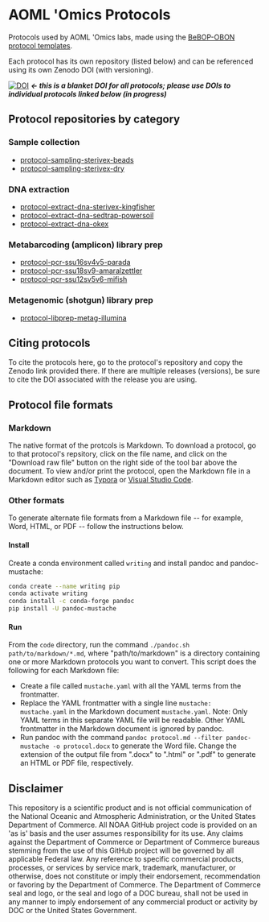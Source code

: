 # AOML 'Omics Protocols

Protocols used by AOML 'Omics labs, made using the [BeBOP-OBON protocol templates](https://github.com/BeBOP-OBON/0_protocol_collection_template).

Each protocol has its own repository (listed below) and can be referenced using its own Zenodo DOI (with versioning).

[![DOI](https://zenodo.org/badge/684207005.svg)](https://doi.org/10.5281/zenodo.14224754) ***<- this is a blanket DOI for all protocols; please use DOIs to individual protocols linked below (in progress)***

## Protocol repositories by category

### Sample collection

* [protocol-sampling-sterivex-beads](https://github.com/aomlomics/protocol-sampling-sterivex-beads)
* [protocol-sampling-sterivex-dry](https://github.com/aomlomics/protocol-sampling-sterivex-dry)

### DNA extraction

* [protocol-extract-dna-sterivex-kingfisher](https://github.com/aomlomics/protocol-extract-dna-sterivex-kingfisher)
* [protocol-extract-dna-sedtrap-powersoil](https://github.com/aomlomics/protocol-extract-dna-sedtrap-powersoil)
* [protocol-extract-dna-okex](https://github.com/aomlomics/protocol-extract-dna-okex)

### Metabarcoding (amplicon) library prep

* [protocol-pcr-ssu16sv4v5-parada](https://github.com/aomlomics/protocol-pcr-ssu16sv4v5-parada)
* [protocol-pcr-ssu18sv9-amaralzettler](https://github.com/aomlomics/protocol-pcr-ssu18sv9-amaralzettler)
* [protocol-pcr-ssu12sv5v6-mifish](https://github.com/aomlomics/protocol-pcr-ssu12sv5v6-mifish)

### Metagenomic (shotgun) library prep

* [protocol-libprep-metag-illumina](https://github.com/aomlomics/protocol-libprep-metag-illumina)

## Citing protocols

To cite the protocols here, go to the protocol's repository and copy the Zenodo link provided there. If there are multiple releases (versions), be sure to cite the DOI associated with the release you are using.

## Protocol file formats

### Markdown

The native format of the protcols is Markdown. To download a protocol, go to that protocol's repsitory, click on the file name, and click on the "Download raw file" button on the right side of the tool bar above the document. To view and/or print the protocol, open the Markdown file in a Markdown editor such as [Typora](https://typora.io) or [Visual Studio Code](https://code.visualstudio.com/).

### Other formats

To generate alternate file formats from a Markdown file -- for example, Word, HTML, or PDF -- follow the instructions below.

#### Install

Create a conda environment called `writing` and install pandoc and pandoc-mustache:

```bash
conda create --name writing pip
conda activate writing
conda install -c conda-forge pandoc
pip install -U pandoc-mustache
 ```

#### Run

From the `code` directory, run the command `./pandoc.sh path/to/markdown/*.md`, where "path/to/markdown" is a directory containing one or more Markdown protocols you want to convert. This script does the following for each Markdown file:

* Create a file called `mustache.yaml` with all the YAML terms from the frontmatter.
* Replace the YAML frontmatter with a single line `mustache: mustache.yaml` in the Markdown document `mustache.yaml`. Note: Only YAML terms in this separate YAML file will be readable. Other YAML frontmatter in the Markdown document is ignored by pandoc.
* Run pandoc with the command `pandoc protocol.md --filter pandoc-mustache -o protocol.docx` to generate the Word file. Change the extension of the output file from ".docx" to ".html" or ".pdf" to generate an HTML or PDF file, respectively.

## Disclaimer  
This repository is a scientific product and is not official communication of the National Oceanic and Atmospheric Administration, or the United States Department of Commerce. All NOAA GitHub project code is provided on an 'as is' basis and the user assumes responsibility for its use. Any claims against the Department of Commerce or Department of Commerce bureaus stemming from the use of this GitHub project will be governed by all applicable Federal law. Any reference to specific commercial products, processes, or services by service mark, trademark, manufacturer, or otherwise, does not constitute or imply their endorsement, recommendation or favoring by the Department of Commerce. The Department of Commerce seal and logo, or the seal and logo of a DOC bureau, shall not be used in any manner to imply endorsement of any commercial product or activity by DOC or the United States Government.
